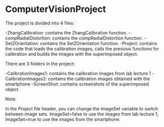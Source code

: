 # ComputerVisionProject

The project is divided into 4 files:

-ZhangCalibration: contains the ZhangCalibration function.
-compRadialDistortion: contains the compRadialDistortion function.
-SetZOrientation: contains the SetZOrientation function.
-Project: contains the code that loads the calibration images, calls the previous functions for calibration and builds the images with the superimposed object.

There are 3 folders in the project:

-CalibrationImages1: contains the calibration images from lab lecture 1
-CalibrationImages2: contains the calibration images obtained with the smartphone
-ScreenShot: contains screenshots of the superimposed object.

Note:

In the Project file header, you can change the ImageSet variable to switch between image sets. ImageSet=false to use the images from lab lecture 1, ImageSet=true to use the images from the smartphone.
